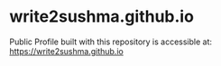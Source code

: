 # write2sushma.github.io
Public Profile built with this repository is accessible at: https://write2sushma.github.io
